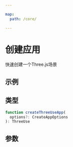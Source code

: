 ```yaml
---

map:
  path: /core/

---
```


# 创建应用

快速创建一个Three.js场景

## 示例

<demo src="./__demo__/BasicUse.vue" title="基本使用" desc="创建一个基本场景"></demo>

## 类型

```js
function createThreeUseApp(
  options?: CreateAppOptions
): ThreeUse
```

## 参数

<API src="./index.d.ts" lang="zh"></API>
